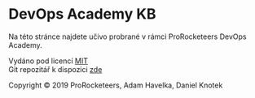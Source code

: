 # DevOps Academy KB

Na této stránce najdete učivo probrané v rámci ProRocketeers DevOps Academy.

Vydáno pod licencí [MIT](https://github.com/ProRocketeers/dvps-academy/blob/master/LICENSE)  
Git repozitář k dispozici [zde](https://github.com/ProRocketeers/dvps-academy)

Copyright © 2019 ProRocketeers, Adam Havelka, Daniel Knotek
